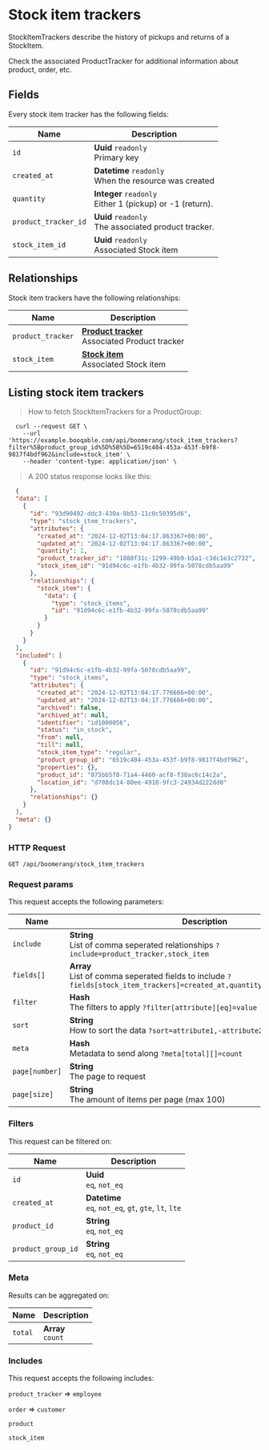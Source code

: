# Stock item trackers

StockItemTrackers describe the history of pickups and returns of a StockItem.

Check the associated ProductTracker for additional information
about product, order, etc.

## Fields
Every stock item tracker has the following fields:

Name | Description
-- | --
`id` | **Uuid** `readonly`<br>Primary key
`created_at` | **Datetime** `readonly`<br>When the resource was created
`quantity` | **Integer** `readonly`<br>Either 1 (pickup) or -1 (return). 
`product_tracker_id` | **Uuid** `readonly`<br>The associated product tracker. 
`stock_item_id` | **Uuid** `readonly`<br>Associated Stock item


## Relationships
Stock item trackers have the following relationships:

Name | Description
-- | --
`product_tracker` | **[Product tracker](#product-trackers)** <br>Associated Product tracker
`stock_item` | **[Stock item](#stock-items)** <br>Associated Stock item


## Listing stock item trackers



> How to fetch StockItemTrackers for a ProductGroup:

```shell
  curl --request GET \
    --url 'https://example.booqable.com/api/boomerang/stock_item_trackers?filter%5Bproduct_group_id%5D%5B%5D=6519c404-453a-453f-b9f8-9817f4bdf962&include=stock_item' \
    --header 'content-type: application/json' \
```

> A 200 status response looks like this:

```json
  {
  "data": [
    {
      "id": "93d90492-ddc3-430a-8b53-11c0c50395d6",
      "type": "stock_item_trackers",
      "attributes": {
        "created_at": "2024-12-02T13:04:17.863367+00:00",
        "updated_at": "2024-12-02T13:04:17.863367+00:00",
        "quantity": 1,
        "product_tracker_id": "1888f31c-1299-49b9-b5a1-c3dc1e3c2732",
        "stock_item_id": "91d94c6c-e1fb-4b32-99fa-5078cdb5aa99"
      },
      "relationships": {
        "stock_item": {
          "data": {
            "type": "stock_items",
            "id": "91d94c6c-e1fb-4b32-99fa-5078cdb5aa99"
          }
        }
      }
    }
  ],
  "included": [
    {
      "id": "91d94c6c-e1fb-4b32-99fa-5078cdb5aa99",
      "type": "stock_items",
      "attributes": {
        "created_at": "2024-12-02T13:04:17.776666+00:00",
        "updated_at": "2024-12-02T13:04:17.776666+00:00",
        "archived": false,
        "archived_at": null,
        "identifier": "id1000056",
        "status": "in_stock",
        "from": null,
        "till": null,
        "stock_item_type": "regular",
        "product_group_id": "6519c404-453a-453f-b9f8-9817f4bdf962",
        "properties": {},
        "product_id": "075bb5f0-71a4-4460-acf8-f38ac6c14c2a",
        "location_id": "d708dc14-80ee-4918-9fc3-24934d222dd0"
      },
      "relationships": {}
    }
  ],
  "meta": {}
}
```

### HTTP Request

`GET /api/boomerang/stock_item_trackers`

### Request params

This request accepts the following parameters:

Name | Description
-- | --
`include` | **String** <br>List of comma seperated relationships `?include=product_tracker,stock_item`
`fields[]` | **Array** <br>List of comma seperated fields to include `?fields[stock_item_trackers]=created_at,quantity,product_tracker_id`
`filter` | **Hash** <br>The filters to apply `?filter[attribute][eq]=value`
`sort` | **String** <br>How to sort the data `?sort=attribute1,-attribute2`
`meta` | **Hash** <br>Metadata to send along `?meta[total][]=count`
`page[number]` | **String** <br>The page to request
`page[size]` | **String** <br>The amount of items per page (max 100)


### Filters

This request can be filtered on:

Name | Description
-- | --
`id` | **Uuid** <br>`eq`, `not_eq`
`created_at` | **Datetime** <br>`eq`, `not_eq`, `gt`, `gte`, `lt`, `lte`
`product_id` | **String** <br>`eq`, `not_eq`
`product_group_id` | **String** <br>`eq`, `not_eq`


### Meta

Results can be aggregated on:

Name | Description
-- | --
`total` | **Array** <br>`count`


### Includes

This request accepts the following includes:

`product_tracker` => 
`employee`


`order` => 
`customer`




`product`




`stock_item`





